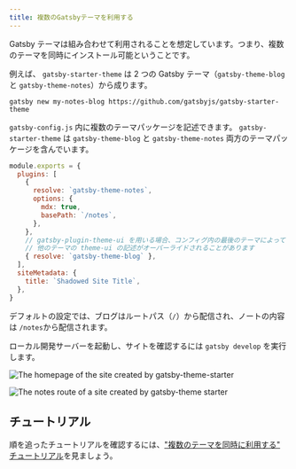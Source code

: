 ```yaml
---
title: 複数のGatsbyテーマを利用する
---
```


Gatsby テーマは組み合わせて利用されることを想定しています。つまり、複数のテーマを同時にインストール可能ということです。

例えば、 `gatsby-starter-theme` は 2 つの Gatsby テーマ（`gatsby-theme-blog` と `gatsby-theme-notes`）から成ります。

```shell
gatsby new my-notes-blog https://github.com/gatsbyjs/gatsby-starter-theme
```

`gatsby-config.js` 内に複数のテーマパッケージを記述できます。 `gatsby-starter-theme` は `gatsby-theme-blog` と `gatsby-theme-notes` 両方のテーマパッケージを含んでいます。

```javascript:title=gatsby-config.js
module.exports = {
  plugins: [
    {
      resolve: `gatsby-theme-notes`,
      options: {
        mdx: true,
        basePath: `/notes`,
      },
    },
    // gatsby-plugin-theme-ui を用いる場合、コンフィグ内の最後のテーマによって
    // 他のテーマの theme-ui の記述がオーバーライドされることがあります
    { resolve: `gatsby-theme-blog` },
  ],
  siteMetadata: {
    title: `Shadowed Site Title`,
  },
}
```

デフォルトの設定では、ブログはルートパス（`/`）から配信され、ノートの内容は `/notes`から配信されます。

ローカル開発サーバーを起動し、サイトを確認するには `gatsby develop` を実行します。

![The homepage of the site created by gatsby-theme-starter](../images/gatsby-theme-starter-home.png)

![The `notes` route of a site created by gatsby-theme starter](../images/gatsby-theme-starter-notes.png)

## チュートリアル

順を追ったチュートリアルを確認するには、["複数のテーマを同時に利用する" チュートリアル](/tutorial/using-multiple-themes-together)を見ましょう。
